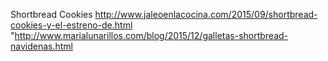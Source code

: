 Shortbread Cookies	http://www.jaleoenlacocina.com/2015/09/shortbread-cookies-y-el-estreno-de.html	"http://www.marialunarillos.com/blog/2015/12/galletas-shortbread-navidenas.html